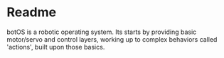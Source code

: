 # Readme

botOS is a robotic operating system. Its starts by providing basic motor/servo and control layers, working up to complex behaviors called 'actions', built upon those basics.
